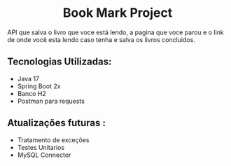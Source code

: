 <h1 align="center"> Book Mark Project </h1>
API que salva o livro que voce está lendo, a pagina que voce parou e o link de onde você esta lendo caso tenha e salva os livros concluidos.

## Tecnologias Utilizadas:

- Java 17
- Spring Boot 2x
- Banco H2
- Postman para requests

## Atualizações futuras :

- Tratamento de exceções
- Testes Unitarios
- MySQL Connector
